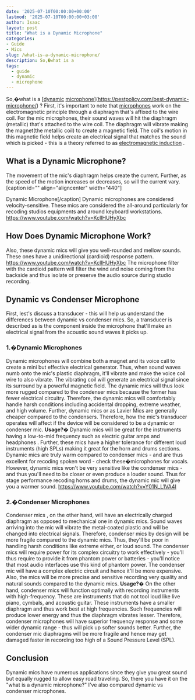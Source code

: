 ```yaml
---
date: '2025-07-10T00:00:00+00:00'
lastmod: '2025-07-10T00:00:00+03:00'
author: Isaac
layout: post
title: "What is a Dynamic Microphone"
categories:
- Guide
- Mics
slug: /what-is-a-dynamic-microphone/
description: So,�what is a
tags: 
  - guide
  - dynamic
  - microphone
---
```

So,�what is a
[[dynamic](/posts/best-dynamic-microphone-for-podcasting/) [microphone](/posts/best-dynamic-microphone-for-streaming/)](https://pestpolicy.com/best-dynamic-microphone/)
? First, it's important to note that
[microphones](https://pestpolicy.com/types-of-microphones/)
work on the electromagnetic principle through a diaphragm that's affixed to the wire coil.
For the mic microphones, their sound waves will hit the diaphragm (metallic) that's attached to the wire coil. The diaphragm will vibrate making the magnet(the metallic coil) to create a magnetic field.
The coil's motion in this magnetic field helps create an electrical signal that matches the sound which is picked - this is a theory referred to as
[electromagnetic induction](https://www.bbc.co.uk/bitesize/guides/z8c7pbk/revision/4)
.
## What is a Dynamic Microphone?
The movement of the mic's diaphragm helps create the current. Further, as the speed of the motion increases or decreases, so will the current vary.
[caption id="" align="aligncenter" width="440"]

Dynamic Microphone[/caption]
Dynamic microphones are considered velocity-sensitive. These mics are considered the all-around particularly for
recoding studios equipments
and around keyboard workstations.
https://www.youtube.com/watch?v=KcllHUHyXbc
## How Does Dynamic Microphone Work?
Also, these dynamic mics will give you well-rounded and mellow sounds. These ones have a unidirectional (cardioid) response pattern.
https://www.youtube.com/watch?v=KcllHUHyXbc
The microphone filter with the cardioid pattern will filter the wind and noise coming from the backside and thus isolate or preserve the audio source during studio recording.
## Dynamic vs Condenser Microphone
First, lest's discuss a transducer - this will help us understand the differences between dynamic vs condenser mics. So, a transducer is described as is the component inside the microphone that'll make an electrical signal from the acoustic sound waves it picks up.
### 1.�Dynamic Microphones
Dynamic microphones will combine both a magnet and its voice call to create a mini but effective electrical generator. Thus, when sound waves numb onto the mic's plastic diaphragm, it'll vibrate and make the voice coil wire to also vibrate.
The vibrating coil will generate an electrical signal since its surround by a powerful magnetic field. The dynamic mics will thus look more rugged compared to the condenser mics because the former has fewer electrical circuitry.
Therefore, the dynamic mics will comfortably handle harsh conditions including accidental dropping, extreme weather, and high volume. Further, dynamic mics
or as Lavier Mics
are generally cheaper compared to the condensers.
Therefore, how the mic's transducer operates will affect if the device will be considered to be a dynamic or condenser mic.
**Usage?�**
Dynamic mics will be great for the instruments having a low-to-mid frequency such as electric guitar amps and
headphones
.
Further, these mics have a higher tolerance for different loud instruments (high SPLs) making it great for the horn and drums sections.
Dynamic mics are truly warm compared to condenser mics - and are thus excellent for recoding spoken word - check these�microphones for vocals.
However, dynamic mics won't be very sensitive like the condenser mics - and thus you'll need to be closer or even produce a louder sound.
Thus for stage performance recoding horns and drums, the dynamic mic will give you a warmer sound.
https://www.youtube.com/watch?v=Y01N_L1VA4I
### 2.�Condenser Microphones
Condenser mics
, on the other hand, will have an electrically charged diaphragm as opposed to mechanical one in dynamic mics. Sound waves arriving into the mic will vibrate the metal-coated plastic and will be changed into electrical signals.
Therefore, condenser mics by design will be more fragile compared to the dynamic mics. Thus, they'll be poor in handling harsh conditions like extreme either, or loud sound.
The condenser mics will require power for its complex circuitry to work effectively - you'll thus require to provide it from phantom power or batteries - you'll notice that most audio interfaces use this kind of phantom power.
The condenser mic will have a complex electric circuit and hence it'll be more expensive. Also, the mics will be more precise and sensitive recording very quality and natural sounds compared to the dynamic mics.
**Usage?�**
On the other hand, condenser mics will function optimally with recording instruments with high-frequency. These are instruments that do not tool loud like live piano, cymbals, and acoustic guitar.
These instruments have a smaller diaphragm and thus work best at high frequencies. Such frequencies will produce lower energy and thus the diaphragm vibrates lesser.
Therefore, condenser microphones will have superior frequency response and some wider dynamic range - thus will pick up softer sounds better.
Further, the condenser mic diaphragms will be more fragile and hence may get damaged faster in recording too high of a Sound Pressure Level (SPL).
## Conclusion
Dynamic mics have numerous applications since they give you great sound but equally rugged to allow easy road traveling.
So, there you have it on the "what is a dynamic microphone?" I've also compared dynamic vs condenser microphones.
